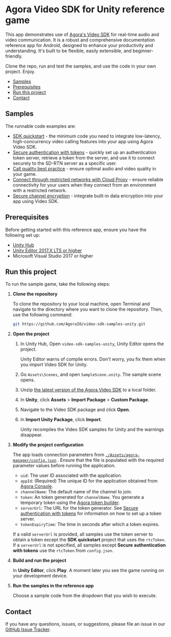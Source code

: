 # Agora Video SDK for Unity reference game

This app demonstrates use of [Agora's Video SDK](https://docs.agora.io/en/video-calling/get-started/get-started-sdk) for real-time audio and video communication. It is a robust and comprehensive documentation reference app for Android, designed to enhance your productivity and understanding. It's built to be flexible, easily extensible, and beginner-friendly.

Clone the repo, run and test the samples, and use the code in your own project. Enjoy.

- [Samples](#samples)
- [Prerequisites](#prerequisites)
- [Run this project](#run-this-project)
- [Contact](#contact)

## Samples  

The runnable code examples are:

- [SDK quickstart](./Assets/get-started) - the minimum code you need to integrate low-latency, high-concurrency
  video calling features into your app using Agora Video SDK.
- [Secure authentication with tokens](./Assets/authentication-workflow/) - quickly set up an authentication token 
  server, retrieve
  a token from the server, and use it to connect securely to the SD-RTN server as a specific user.
- [Call quality best practice](./Assets/ensure-call-quality/) - ensure optimal audio and video quality in your game.
- [Connect through restricted networks with Cloud Proxy](./Assets/cloud-proxy/) - ensure reliable connectivity for 
  your users when they connect from an
  environment with a restricted network.
- [Secure channel encryption](./Assets/media-stream-encryption/) - integrate built-in data encryption into your app 
  using Video SDK.


## Prerequisites

Before getting started with this reference app, ensure you have the following set up:

- [Unity Hub](https://unity.com/download)
- [Unity Editor 2017.X LTS or higher](https://unity.com/releases/editor/archive)
- Microsoft Visual Studio 2017 or higher

## Run this project

To run the sample game, take the following steps:

1. **Clone the repository**

    To clone the repository to your local machine, open Terminal and navigate to the directory where you want to clone the repository. Then, use the following command:

    ```bash
    git https://github.com/AgoraIO/video-sdk-samples-unity.git
    ```

1. **Open the project**   

    1. In Unity Hub, Open `video-sdk-samples-unity`, Unity Editor opens the project.
       
       Unity Editor warns of compile errors. Don't worry, you fix them when you import Video SDK for Unity. 

    1. Go `Assets\Scenes`, and open `SampleScene.unity`. The sample scene opens.
         
    1. Unzip [the latest version of the Agora Video SDK](https://docs.agora.io/en/sdks?platform=unity) to a local folder.

   1. In **Unity**, click **Assets** > **Import Package** > **Custom Package**.

   1. Navigate to the Video SDK package and click **Open**.

   1. In **Import Unity Package**, click **Import**.
   
      Unity recompiles the Video SDK samples for Unity and the warnings disappear. 

1. **Modify the project configuration**

   The app loads connection parameters from [`./Assets/agora-manager/config.json`](./Assets/agora-manager/config.json)
   . Ensure that the file is populated with the required parameter values before running the application.

    - `uid`: The user ID associated with the application.
    - `appId`: (Required) The unique ID for the application obtained from [Agora Console](https://console.agora.io). 
    - `channelName`: The default name of the channel to join.
    - `token`: An token generated for `channelName`. You generate a temporary token using the [Agora token builder](https://agora-token-generator-demo.vercel.app/).
    - `serverUrl`: The URL for the token generator. See [Secure authentication with tokens](authentication-workflow) for information on how to set up a token server.
    - `tokenExpiryTime`: The time in seconds after which a token expires.

    If a valid `serverUrl` is provided, all samples use the token server to obtain a token except the **SDK quickstart** project that uses the `rtcToken`. If a `serverUrl` is not specified, all samples except **Secure authentication with tokens** use the `rtcToken` from `config.json`.

1. **Build and run the project**

    In **Unity Editor**, click **Play**. A moment later you see the game running on your development device.
1. **Run the samples in the reference app**

   Choose a sample code from the dropdown that you wish to execute.

## Contact

If you have any questions, issues, or suggestions, please file an issue in our [GitHub Issue Tracker](https://github.com/AgoraIO/video-sdk-samples-unity/issues).